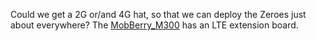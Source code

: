 Could we get a 2G or/and 4G hat, so that we can deploy the Zeroes just about everywhere?
The [MobBerry_M300](http://www.a2s.pl/products/ModBerry/ModBerry_M300_EN.pdf) has an LTE extension board.
